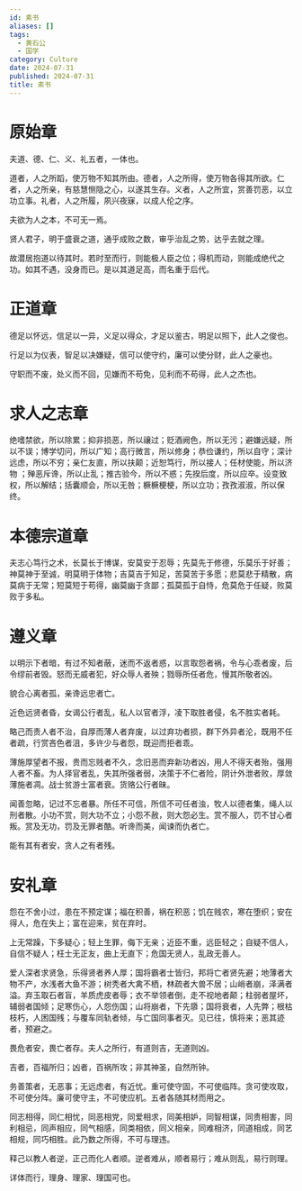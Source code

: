 ```yaml
---
id: 素书
aliases: []
tags:
  - 黄石公
  - 国学
category: Culture
date: 2024-07-31
published: 2024-07-31
title: 素书
---
```



# 原始章

夫道、德、仁、义、礼五者，一体也。

道者，人之所蹈，使万物不知其所由。德者，人之所得，使万物各得其所欲。仁者，人之所亲，有慈慧恻隐之心，以遂其生存。义者，人之所宜，赏善罚恶，以立功立事。礼者，人之所履，夙兴夜寐，以成人伦之序。

夫欲为人之本，不可无一焉。

贤人君子，明于盛衰之道，通乎成败之数，审乎治乱之势，达乎去就之理。

故潜居抱道以待其时。若时至而行，则能极人臣之位；得机而动，则能成绝代之功。如其不遇，没身而已。是以其道足高，而名重于后代。

# 正道章

德足以怀远，信足以一异，义足以得众，才足以鉴古，明足以照下，此人之俊也。

行足以为仪表，智足以决嫌疑，信可以使守约，廉可以使分财，此人之豪也。

守职而不废，处义而不回，见嫌而不苟免，见利而不苟得，此人之杰也。

# 求人之志章

绝嗜禁欲，所以除累；抑非损恶，所以禳过；贬酒阙色，所以无污；避嫌远疑，所以不误；博学切问，所以广知；高行微言，所以修身；恭俭谦约，所以自守；深计远虑，所以不穷；亲仁友直，所以扶颠；近恕笃行，所以接人；任材使能，所以济物 ；殚恶斥谗，所以止乱；推古验今，所以不惑；先揆后度，所以应卒。设变致权，所以解结；括囊顺会，所以无咎；橛橛梗梗，所以立功；孜孜淑淑，所以保终。

# 本德宗道章

夫志心笃行之术，长莫长于博谋，安莫安于忍辱；先莫先于修德，乐莫乐于好善；神莫神于至诚，明莫明于体物；吉莫吉于知足，苦莫苦于多愿；悲莫悲于精散，病莫病于无常；短莫短于苟得，幽莫幽于贪鄙；孤莫孤于自恃，危莫危于任疑，败莫败于多私。

# 遵义章

以明示下者暗，有过不知者蔽，迷而不返者惑，以言取怨者祸，令与心乖者废，后令缪前者毁。怒而无威者犯，好众辱人者殃；戮辱所任者危，慢其所敬者凶。

貌合心离者孤，亲谗远忠者亡。

近色远贤者昏，女谒公行者乱，私人以官者浮，凌下取胜者侵，名不胜实者耗。

略己而责人者不治，自厚而薄人者弃废，以过弃功者损，群下外异者沦，既用不任者疏，行赏吝色者沮，多许少与者怨，既迎而拒者乖。

薄施厚望者不报，贵而忘贱者不久，念旧恶而弃新功者凶，用人不得天者殆，强用人者不畜。为人择官者乱，失其所强者弱，决策于不仁者险，阴计外泄者败，厚敛薄施者凋。战士贫游士富者衰。货赂公行者昧。

闻善忽略，记过不忘者暴。所任不可信，所信不可任者浊，牧人以德者集，绳人以刑者散。小功不赏，则大功不立；小怨不赦，则大怨必生。赏不服人，罚不甘心者叛。赏及无功，罚及无罪者酷。听谗而美，闻谏而仇者亡。

能有其有者安，贪人之有者残。

# 安礼章

怨在不舍小过，患在不预定谋；福在积善，祸在积恶；饥在贱农，寒在堕织；安在得人，危在失上；富在迎来，贫在弃时。

上无常躁，下多疑心；轻上生罪，侮下无亲；近臣不重，远臣轻之；自疑不信人，自信不疑人；枉士无正友，曲上无直下；危国无贤人，乱政无善人。

爱人深者求贤急，乐得贤者养人厚；国将霸者士皆归，邦将亡者贤先避；地薄者大物不产，水浅者大鱼不游；树秃者大禽不栖，林疏者大兽不居；山峭者崩，泽满者溢。弃玉取石者盲，羊质虎皮者辱；衣不举领者倒，走不视地者颠；柱弱者屋坏，辅弱者国倾；足寒伤心，人怨伤国；山将崩者，下先隳；国将衰者，人先弊；根枯枝朽，人困国残；与覆车同轨者倾，与亡国同事者灭。见已往，慎将来；恶其迹者，预避之。

畏危者安，畏亡者存。夫人之所行，有道则吉，无道则凶。

吉者，百福所归；凶者，百祸所攻；非其神圣，自然所钟。

务善策者，无恶事；无远虑者，有近忧。重可使守固，不可使临阵。贪可使攻取，不可使分阵。廉可使守主，不可使应机。五者各随其材而用之。

同志相得，同仁相忧，同恶相党，同爱相求，同美相妒，同智相谋，同贵相害，同利相忌，同声相应，同气相感，同类相依，同义相亲，同难相济，同道相成，同艺相规，同巧相胜。此乃数之所得，不可与理违。

释己以教人者逆，正己而化人者顺。逆者难从，顺者易行；难从则乱，易行则理。

详体而行，理身、理家、理国可也。
